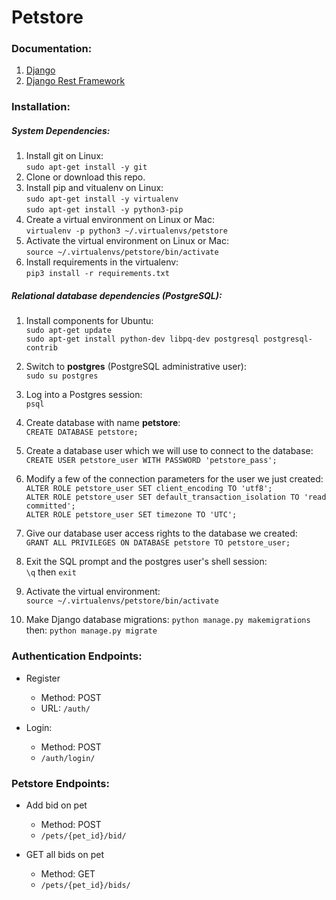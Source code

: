 # Petstore
### Documentation:

1. [Django](https://docs.djangoproject.com/en/2.0/releases/2.0/)
2. [Django Rest Framework](https://www.django-rest-framework.org/)


### Installation:

##### System Dependencies:
1. Install git on Linux:  
`sudo apt-get install -y git`
2. Clone or download this repo.
3. Install pip and vitualenv on Linux:  
`sudo apt-get install -y virtualenv`  
`sudo apt-get install -y python3-pip`
4. Create a virtual environment on Linux or Mac:  
`virtualenv -p python3 ~/.virtualenvs/petstore`
5. Activate the virtual environment on Linux or Mac:  
`source ~/.virtualenvs/petstore/bin/activate`
6. Install requirements in the virtualenv:  
`pip3 install -r requirements.txt`

##### Relational database dependencies (PostgreSQL):
1. Install components for Ubuntu:  
`sudo apt-get update`  
`sudo apt-get install python-dev libpq-dev postgresql postgresql-contrib`
2. Switch to **postgres** (PostgreSQL administrative user):  
`sudo su postgres`
3. Log into a Postgres session:  
`psql`
4. Create database with name **petstore**:  
`CREATE DATABASE petstore;`
5. Create a database user which we will use to connect to the database:  
`CREATE USER petstore_user WITH PASSWORD 'petstore_pass';`
6. Modify a few of the connection parameters for the user we just created:  
`ALTER ROLE petstore_user SET client_encoding TO 'utf8';`  
`ALTER ROLE petstore_user SET default_transaction_isolation TO 'read committed';`  
`ALTER ROLE petstore_user SET timezone TO 'UTC';` 
7. Give our database user access rights to the database we created:  
`GRANT ALL PRIVILEGES ON DATABASE petstore TO petstore_user;`
8. Exit the SQL prompt and the postgres user's shell session:  
`\q` then `exit`

9. Activate the virtual environment:  
`source ~/.virtualenvs/petstore/bin/activate`
10. Make Django database migrations:
`python manage.py makemigrations`  
then: `python manage.py migrate`


### Authentication Endpoints:

- Register
    - Method: POST
    - URL: `/auth/`

- Login:
    - Method: POST
    - `/auth/login/`

### Petstore Endpoints:

- Add bid on pet
    - Method: POST
    - `/pets/{pet_id}/bid/`

- GET all bids on pet
    - Method: GET
    - `/pets/{pet_id}/bids/`